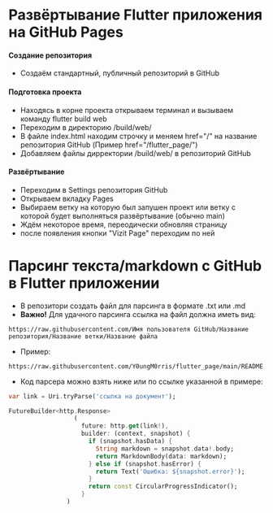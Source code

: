 # Развёртывание Flutter приложения на GitHub Pages

#### __Создание репозитория__
* Создаём стандартный, публичный репозиторий в GitHub

#### **Подготовка проекта**
* Находясь в корне проекта открываем терминал и вызываем команду flutter build web
* Переходим в директорию /build/web/
* В файле index.html находим строчку <base href="/"> и меняем href="/" на название репозитория GitHub (Пример href="/flutter_page/")
* Добавляем файлы дирректории /build/web/ в репозиторий GitHub

#### __Развёртывание__
* Переходим в Settings репозитория GitHub
* Открываем вкладку Pages
* Выбираем ветку на которую был запушен проект или ветку с которой будет выполняться развёртывание (обычно main)
* Ждём некоторое время, переодически обновляя страницу
* после появления кнопки "Vizit Page" переходим по ней

# Парсинг текста/markdown с GitHub в Flutter приложении
* В репозитори создать файл для парсинга в формате .txt или .md
* __Важно!__ Для удачного парсинга ссылка на файл должна иметь вид:
```
https://raw.githubusercontent.com/Имя пользователя GitHub/Название репозитория/Название ветки/Название файла
```
* Пример:
```
https://raw.githubusercontent.com/Y0ungM0rris/flutter_page/main/README.md
```
* Код парсера можно взять ниже или по ссылке указанной в примере: 
```dart
var link = Uri.tryParse('ссылка на документ');

FutureBuilder<http.Response>
                  (
                    future: http.get(link!),
                    builder: (context, snapshot) {
                      if (snapshot.hasData) {
                        String markdown = snapshot.data!.body;
                        return MarkdownBody(data: markdown);
                      } else if (snapshot.hasError) {
                        return Text('Ошибка: ${snapshot.error}');
                      }
                      return const CircularProgressIndicator();
                    }
                )
```
